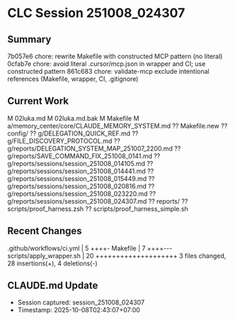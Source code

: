 # CLC Session 251008_024307

## Summary
7b057e6 chore: rewrite Makefile with constructed MCP pattern (no literal)
0cfab7e chore: avoid literal .cursor/mcp.json in wrapper and CI; use constructed pattern
861c683 chore: validate-mcp exclude intentional references (Makefile, wrapper, CI, .gitignore)

## Current Work
 M 02luka.md
 M 02luka.md.bak
 M Makefile
 M a/memory_center/core/CLAUDE_MEMORY_SYSTEM.md
?? Makefile.new
?? config/
?? g/DELEGATION_QUICK_REF.md
?? g/FILE_DISCOVERY_PROTOCOL.md
?? g/reports/DELEGATION_SYSTEM_MAP_251007_2200.md
?? g/reports/SAVE_COMMAND_FIX_251008_0141.md
?? g/reports/sessions/session_251008_014105.md
?? g/reports/sessions/session_251008_014441.md
?? g/reports/sessions/session_251008_015449.md
?? g/reports/sessions/session_251008_020816.md
?? g/reports/sessions/session_251008_023220.md
?? g/reports/sessions/session_251008_024307.md
?? reports/
?? scripts/proof_harness.zsh
?? scripts/proof_harness_simple.sh

## Recent Changes
 .github/workflows/ci.yml |  5 ++++-
 Makefile                 |  7 ++++---
 scripts/apply_wrapper.sh | 20 ++++++++++++++++++++
 3 files changed, 28 insertions(+), 4 deletions(-)

## CLAUDE.md Update
- Session captured: session_251008_024307
- Timestamp: 2025-10-08T02:43:07+07:00

